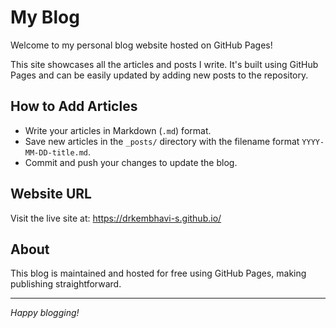 # My Blog

Welcome to my personal blog website hosted on GitHub Pages! 

This site showcases all the articles and posts I write. It's built using GitHub Pages and can be easily updated by adding new posts to the repository.

## How to Add Articles

- Write your articles in Markdown (`.md`) format.
- Save new articles in the `_posts/` directory with the filename format `YYYY-MM-DD-title.md`.
- Commit and push your changes to update the blog.

## Website URL

Visit the live site at:  https://drkembhavi-s.github.io/

## About

This blog is maintained and hosted for free using GitHub Pages, making publishing straightforward.

---

*Happy blogging!*

